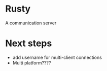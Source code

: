 # Rusty

A communication server

# Next steps

- add username for multi-client connections
- Multi platform????

